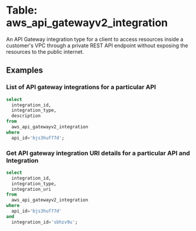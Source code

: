 # Table: aws_api_gatewayv2_integration

An API Gateway integration type for a client to access resources inside a customer's VPC through a private REST API endpoint without exposing the resources to the public internet.

## Examples

### List of API gateway integrations for a particular API

```sql
select
  integration_id,
  integration_type,
  description
from
  aws_api_gatewayv2_integration 
where
  api_id='bjs3huf77d';
```

### Get API gateway integration URI details for a particular API and Integration

```sql
select 
  integration_id, 
  integration_type, 
  integration_uri
from 
  aws_api_gatewayv2_integration
where 
  api_id='bjs3huf77d' 
and 
  integration_id='sbhzv9u';
```
